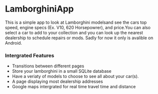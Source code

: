 # LamborghiniApp  

This is a simple app to look at Lamborghini modelsand see the cars top speed, engine specs (Ex. V10, 620 Horsepowrer), and price.You can also select a car to add to your 
collection and you can look up the nearest dealership to schedule repairs or mods. Sadly for now it only is avalible on Android.

### Intergrated Features  
- Transitions between different pages
- Store your lamborghini in a small SQLite database
- Have a veriaty of models to choose to see all about your car(s).
- A page displaying most dealership addresses
- Google maps intergrated for real time travel time and distance
